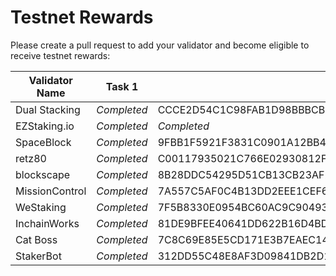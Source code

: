 # Testnet Rewards

Please create a pull request to add your validator and become eligible to receive testnet rewards:

| Validator Name | Task 1      | Task 2                                                           | Task 3                                                           | Task 4                                                           | Task 5                                                           | Task 6                                                           | Task 7 | Task 8 |
| -------------- | ----------- | ---------------------------------------------------------------- | ---------------------------------------------------------------- | ---------------------------------------------------------------- | ---------------------------------------------------------------- | ---------------------------------------------------------------- | ------ | ------ |
| Dual Stacking  | *Completed* | CCCE2D54C1C98FAB1D98BBBCB31C20A94BA60D48379CC3718ED5921E3E4B602D | 2B70AAE504AE2982E03480D7EE137EB41029E18A1CC79034DD60FCA9598576CC | 8837F092ECF5DA68214B8B3A070BBF1D3E9A3712B851A4B419C1620CBE7F269D | 7F465ACE5EBE18745D4FF8233A14C3CC87A1FEA49003D66BFCC8C25BC470D32D | 6D6DA0DFAEA431171057B906BB88C91C83B548535BE3CF559A0939148C0CA37C |        |        |
| EZStaking.io   | *Completed* | *Completed*                                                      | 5F81E3FC1513E94ECE1778400E30153C3C0D7BFB6FEAA15A2358183CA6AFD432 | 59BD35FD811347F8D67C0849989E7BA4650DDF6222741B87A9FB7F5D389D4A91 | 562DA704AAE690E236AB8AA79BAB1AB3A00F16B756A18A41DCE956A2B020201A | 67BB7D60325E94BB3871F69938C6412DEAB508C1E22244E8D195CF8E5913F4BB |        |        |
| SpaceBlock     | *Completed* | 9FBB1F5921F3831C0901A12BB40147DBEFB2D11A2B05A5126B26EC97817DACF4 | F58DAFA8CD86E5F253F8ADC1BB40CA295E49FBBB1488AB099632E03CD0101CB5 | 2A31AEB1D41FF454CBECC338814600B841F657492305884873593F93B3D51418 | 6B1F3D87195D2EB111B364716688241844A562E4DCE14FE8BD1FB72EA71D4EBC | A5300D7466597AD1EF1D3C287BFACF3E13E779C28F0C355C3918907E0448388E |        |        |
| retz80         | *Completed* | C00117935021C766E02930812FC8E5CA1B8970385E8091C03455B116EF66AF34 | 64124910D1C288FCAB5D3710B66280021AA202AA7EADB4DFBEEBBF82FED5FDA5 | A8461552D69B74F672F253F5DC2F3F50944CCB73CBAEF0AF049D94B08D15C463 | DAE8A91A54717476A4FD26A2A70B897B6CF3A8A058B2EFC6A3DC59AA15D24EFA | F8140DE62EFE0F8485556D12205D5A6CC52B07057C72D1E5A28AE426BF313B67 |        |        |
| blockscape     | *Completed* | 8B28DDC54295D51CB13CB23AF2F9BA716B7131704D2561585CED6427E99F5599 | F5CD7E51C5CDBC4EB5E46F24748DFD30CA274069942378913299AA723C9CF21A | 2EB9C495689BC8E27AF97D8FB81AD90DEE4E3D7A0C9B375292490D80A14B8724 | BC69855FF2BAB3F5779B788F7514C60F30411607B403A8711A586AFAB9AA08FE | AB34721435AAF369DC485DD6965CF333A02F6742ED9F50748F3040DF30427686 |        |        |
| MissionControl | *Completed* | 7A557C5AF0C4B13DD2EEE1CEF6F2E74E624CC01D748F622CA43C6D4C158D83F9 | 85949E9E79C27A0F39798CC4086A15F50C772280BA31CDE4D7879DD2DEAB22C1 | 8D450DF554BFBEAEEC8192436AE765AEA0677A81A3B17A7B60CFC7CED25C9218 | 2CD28435D0DE8212B24DB28DFC499D1E6F7BBEF927F815909EBA2F32B11AFC08 | 3500667F72620D0266CD66D318D207C8A7EA990D2E1344123DCBFF4B3BE32244 |        |        |
| WeStaking      | *Completed* | 7F5B8330E0954BC60AC9C9049350C8428D82400753F4256F5BD6AAF075328F7A | 4B18E0488FE302AAC4D07735E08DB1C26BC06E37A2207A13A2895BCACABAEBA4 | 20A2A0350BB376DC4DCF9FEC4A184B3B4DF2FFB939D5F5B7E1F1E7CD73699175 | E74C2E51E77634CC6A39D3553D0291FA469F59ACCD432B4D7C936CEE7CF16647 | 3180CF420CC9D5D9806CBAAD28991D2905EC873C076C19808B89C3E9F0878AB9 |        |        |
| InchainWorks   | *Completed* | 81DE9BFEE40641DD622B16D4BD60C8553A4437503036B1204302281E06DD4E26 | 278D904903FF6C46721EBD677E45CC73908A702427A4186844C49BCA67CE50A4 | AC5652B9C21C8207E1E2C31EACE3D03A9C0FFC2D7D3EA6FA4CA3523FC6B567CA | B5113EA8EE36AD2881757386E789E7D871DFDAB6A1E67A6D6919D99DC389B7B3 | 017BF3F431F9566F7F9C540F823CEABD3D32232B0FD4DD1E3BE1962303E675FD |        |        |
| Cat Boss       | *Completed* | 7C8C69E85E5CD171E3B7EAEC14D3C1E4E838563F0DC4746D33F0B054E767892D | 97394FEAEE2C6412945DDE98055106BE14DE7162436A7E39CE5CDBFD7566D370 | 585CB84D00E1C2774CC3C18349CD84A18A1F4D987F4E81EFEBDD6DC6D1B41C30 | 370239FF753D7AF265D32D98F1FDC6E14FE35BE9B810B19BA75465B2F2E954E4 | 78A1B1D264C6D9A8D6BE92F36EFD1C64BADE4F46A847DB8CD9A5DB8000F00FD3 |        |        |
| StakerBot      | *Completed* | 312DD55C48E8AF3D09841DB2D17340F4B1C9A6F21BE812D847B380151A034F31 | A511AD14F2AB9408ABFD6E4F7A56AABF686ECF36F165EDB2F07C642C88F6DCE2 | 86BB6B07509A0734594340423A3C2D98D07F860FEF2EF0B2E05453BAB9A47B3F | AFB768F578D7156321C2F1330B6A5870E015593985981117CE5F5E1E3E254044 | 548F5FAA7A080927DB5A52095090EC7DF2E1469BDDE2E009FA7BA28DDC530F15 |        |        |
